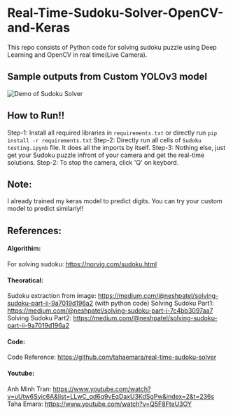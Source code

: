 # Real-Time-Sudoku-Solver-OpenCV-and-Keras
This repo consists of Python code for solving sudoku puzzle using Deep Learning and OpenCV in real time(Live Camera).
###
## Sample outputs from Custom YOLOv3 model
![Demo of Sudoku Solver](output/output-recorded-gif.gif)

## How to Run!!
Step-1: Install all required libraries in `requirements.txt` or directly run `pip install -r requirements.txt`
Step-2: Directly run all cells of `Sudoku testing.ipynb` file. It does all the imports by itself.
Step-3: Nothing else, just get your Sudoku puzzle infront of your camera and get the real-time solutions.
Step-2: To stop the camera, click 'Q' on keybord.

## Note:
I already trained my keras model to predict digits. You can try your custom model to predict similarly!!

## References:
#### Algorithim:
For solving sudoku: https://norvig.com/sudoku.html
#### Theoratical:
Sudoku extraction from image: https://medium.com/@neshpatel/solving-sudoku-part-ii-9a7019d196a2 (with python code)
Solving Sudoku Part1: https://medium.com/@neshpatel/solving-sudoku-part-i-7c4bb3097aa7
Solving Sudoku Part2: https://medium.com/@neshpatel/solving-sudoku-part-ii-9a7019d196a2
#### Code:
Code Reference: https://github.com/tahaemara/real-time-sudoku-solver
#### Youtube:
Anh Minh Tran: https://www.youtube.com/watch?v=uUtw6Syic6A&list=LLwC_qd6q9vEqDaxU3KdSgPw&index=2&t=236s
Taha Emara: https://www.youtube.com/watch?v=Q5F8FteU3OY

